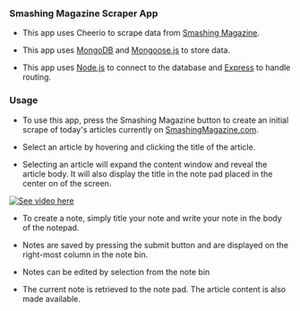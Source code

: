 
### Smashing Magazine Scraper App

* This app uses Cheerio to scrape data from [Smashing Magazine](https://smashingmagazine.com/).

* This app uses [MongoDB](https://www.mongodb.com) and [Mongoose.js](http://mongoosejs.com/) to store data.

* This app uses [Node.js](https://nodejs.org) to connect to the database and [Express](http://expressjs.com/) to handle routing.

### Usage

* To use this app, press the Smashing Magazine button to create an initial scrape of today's articles currently on [SmashingMagazine.com](https://smashingmagazine.com/).

* Select an article by hovering and clicking the title of the article.

* Selecting an article will expand the content window and reveal the article body. It will also display the title in the note pad placed in the center on of the screen.

[![See video here](http://img.youtube.com/vi/OsA_irHC2bA/0.jpg)](http://www.youtube.com/watch?v=OsA_irHC2bA)
<!-- [![Alt text for your video](http://img.youtube.com/vi/T-D1KVIuvjA/0.jpg)](http://www.youtube.com/watch?v=T-D1KVIuvjA) -->


* To create a note, simply title your note and write your note in the body of the notepad.

* Notes are saved by pressing the submit button and are displayed on the right-most column in the note bin.

* Notes can be edited by selection from the note bin

* The current note is retrieved to the note pad. The article content is also  made available.
